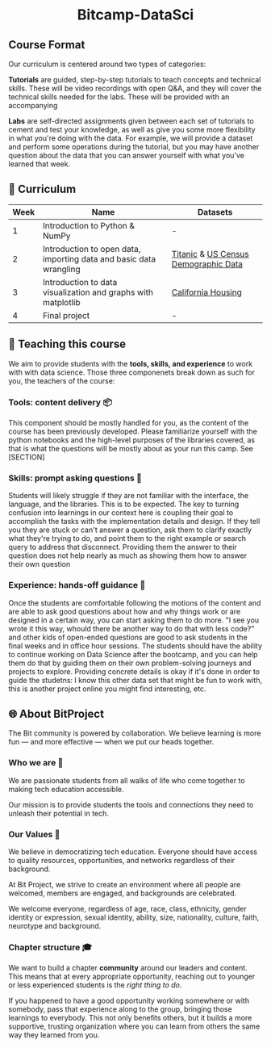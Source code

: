 # <div align = "center"> Bitcamp-DataSci</div>




## Course Format
Our curriculum is centered around two types of categories:

**Tutorials** are guided, step-by-step tutorials to teach concepts and technical skills. These will be video recordings with open Q&A, and they will cover the technical skills needed for the labs. These will be provided with an accompanying

**Labs** are self-directed assignments given between each set of tutorials to cement and test your knowledge, as well as give you some more flexibility in what you're doing with the data. For example, we will provide a dataset and perform some operations during the tutorial, but you may have another question about the data that you can answer yourself with what you've learned that week.



## 📕 Curriculum
| Week | Name | Datasets |
| -------- | -------- | -------- |
|1    |Introduction to Python & NumPy |-  |
|2    |Introduction to open data, importing data and basic data wrangling|[Titanic](https://www.kaggle.com/c/titanic/data) & [US Census Demographic Data](https://www.kaggle.com/muonneutrino/us-census-demographic-data)  |
|3    |Introduction to data visualization and graphs with matplotlib    |[California Housing](https://www.kaggle.com/camnugent/california-housing-prices)  |
|4         | Final project | -   |



## 📝 Teaching this course
We aim to provide students with the **tools, skills, and experience** to work with with data science. Those three componenets break down as such for you, the teachers of the course:

### Tools: content delivery 📦
This component should be mostly handled for you, as the content of the course has been previously developed. Please familiarize yourself with the python notebooks and the high-level purposes of the libraries covered, as that is what the questions will be mostly about as your run this camp. See [SECTION]


### Skills: prompt asking questions 🎣
Students will likely struggle if they are not familiar with the interface, the language, and the libraries. This is to be expected. The key to turning confusion into learnings in our context here is coupling their goal to accomplish the tasks with the implementation details and design. If they tell you they are stuck or can't answer a question, ask them to clarify exactly what they're trying to do, and point them to the right example or search query to address that disconnect. Providing them the answer to their question does not help nearly as much as showing them how to answer their own question


### Experience: hands-off guidance 🙌
Once the students are comfortable following the motions of the content and are able to ask good questions about how and why things work or are designed in a certain way, you can start asking them to do more. "I see you wrote it this way, whould there be another way to do that with less code?" and other kids of open-ended questions are good to ask students in the final weeks and in office hour sessions. The students should have the ability to continue working on Data Science after the bootcamp, and you can help them do that by guiding them on their own problem-solving journeys and projects to explore. Providing concrete details is okay if it's done in order to guide the studetns: I know this other data set that might be fun to work with, this is another project online you might find interesting, etc.



## 🌐 About BitProject

The Bit community is powered by collaboration. We believe learning is more fun — and more effective — when we put our heads together.

### Who we are 👋
We are passionate students from all walks of life who come together to making tech education accessible.

Our mission is to provide students the tools and connections they need to unleash their potential in tech.

### Our Values 🏅
We believe in democratizing tech education. Everyone should have access to quality resources, opportunities, and networks regardless of their background.

At Bit Project, we strive to create an environment where all people are welcomed, members are engaged, and backgrounds are celebrated.

We welcome everyone, regardless of age, race, class, ethnicity, gender identity or expression, sexual identity, ability, size, nationality, culture, faith, neurotype and background.

### Chapter structure 🎓
We want to build a chapter **community** around our leaders and content. This means that at every appropriate opportunity, reaching out to younger or less experienced students is the *right thing to do*.

If you happened to have a good opportunity working somewhere or with somebody, pass that experience along to the group, bringing those learnings to everybody. This not only benefits others, but it builds a more supportive, trusting organization where you can learn from others the same way they learned from you.
